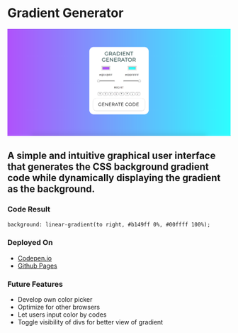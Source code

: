 # Gradient Generator
![screenshot](/images/screenshot1.png)
## A simple and intuitive graphical user interface that generates the CSS background gradient code while dynamically displaying the gradient as the background.

### Code Result
    background: linear-gradient(to right, #b149ff 0%, #00ffff 100%);

### Deployed On
* [Codepen.io](https://codepen.io/sharnajh/pen/zLPEdj)
* [Github Pages](https://sharnajh.github.io/gradient-generator/)

### Future Features 
* Develop own color picker
* Optimize for other browsers
* Let users input color by codes
* Toggle visibility of divs for better view of gradient

